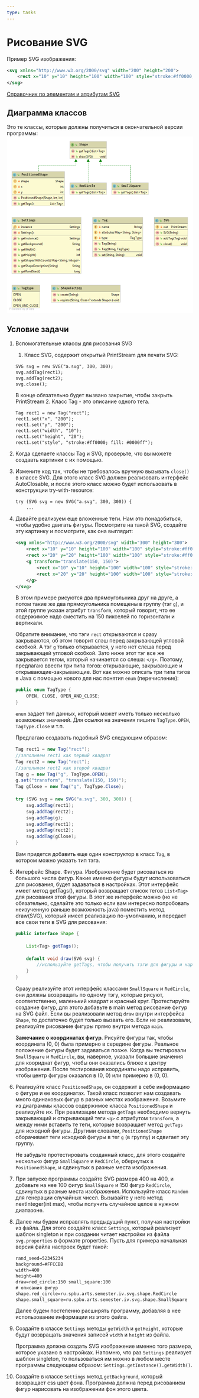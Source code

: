 ```yaml
---
type: tasks
---
```


# Рисование SVG

Пример SVG изображения:
```svg
<svg xmlns="http://www.w3.org/2000/svg" width="200" height="200">
    <rect x="10" y="10" height="100" width="100" style="stroke:#ff0000; fill: #0000ff"/>
</svg>
```

[Справочник по элементам и атрибутам SVG](https://developer.mozilla.org/ru/docs/Web/SVG)

## Диаграмма классов
Это те классы, которые должны получиться в окончательной версии программы:
![class diagram](SVG-class-diagram.png)

## Условие задачи

1. Вспомогательные классы для рисования
SVG
    1. Класс SVG, содержит открытый
    PrintStream для печати SVG:
    ```
    SVG svg = new SVG("a.svg", 300, 300);
    svg.addTag(rect1);
    svg.addTag(rect2);
    svg.close();
    ```
    В конце обязательно будет вызвано закрытие, чтобы закрыть PrintStream
    2. Класс Tag - это описание одного тега.
    ```
    Tag rect1 = new Tag("rect");
    rect1.set("x", "200");
    rect1.set("y", "200");
    rect1.set("width", "10");
    rect1.set("height", "20");
    rect1.set("style", "stroke:#ff0000; fill: #0000ff");
    ```
1. Когда сделаете классы Tag и SVG, проверьте, что вы можете создавть картинки с их помощью.
1. Измените код так, чтобы не требовалось вручную вызывать `close()` в классе SVG. Для этого класс SVG должен реализовать интерфейс
AutoClosable, и после этого класс можно будет использовать в конструкции try-with-resource:
    ```
    try (SVG svg = new SVG("a.svg", 300, 300)) {
        ...
    ```
1. Давайте реализуем еще вложенные теги. Нам это понадобиться, чтобы удобно двигать фигуры. Посмотрите на такой SVG, создайте эту
картинку и посмотрите, как она выглядит:
    ```svg
    <svg xmlns="http://www.w3.org/2000/svg" width="300" height="300">
        <rect x="10" y="10" height="100" width="100" style="stroke:#ff0000; fill: #0000ff"/>
        <rect x="20" y="20" height="100" width="100" style="stroke:#ff0000; fill: #00ff00"/>
        <g transform="translate(150, 150)">
            <rect x="10" y="10" height="100" width="100" style="stroke:#ff0000; fill: #0000ff"/>
            <rect x="20" y="20" height="100" width="100" style="stroke:#ff0000; fill: #00ff00"/>
        </g>
    </svg>
    ```
    
    В этом примере рисуются два прямоугольника друг на друге, а потом такие же два прямоугольника помещены в группу (тэг `g`),
    и этой группе указан атрибут `transform`, который говорит, что ее содержимое надо сместить на 150 пикселей по горизонтали
    и вертикали.
    
    Обратите внимание, что тэги `rect` открываются и сразу закрываются, об этом говорит слэш перед закрывающей угловой скобкой.
    А тэг `g` только открывается, у него нет слеша перед закрывающей угловой скобкой. Зато ниже этот тэг все же закрывается тегом,
    который начинается со слеша: `</g>`. Поэтому, предлагаю ввести три типа тэгов: открывающие, закрывающие и открывающие-закрывающие.
    Вот как можно описать три типа тэгов в Java с помощью нового для нас понятия `enum` (перечисление):
    
    ```java
    public enum TagType {
        OPEN, CLOSE, OPEN_AND_CLOSE;
    }
    ```
    
    `enum` задает тип данных, который может иметь только несколько возможных значений. Для ссылки на значения пишите `TagType.OPEN`,
    `TagType.Close` и т.п.
    
    Предлагаю создавать подобный SVG следующим образом:
    ```java
    Tag rect1 = new Tag("rect");
    //заполняем rect1 как первый квадрат
    Tag rect2 = new Tag("rect");
    //заполняем rect2 как второй квадрат
    Tag g = new Tag("g", TagType.OPEN);
    g.set("transform", "translate(150, 150)");
    Tag gClose = new Tag("g", TagType.Close);
    
    try (SVG svg = new SVG("a.svg", 300, 300)) {
        svg.addTag(rect1);
        svg.addTag(rect2);
        svg.addTag(g);
        svg.addTag(rect1);
        svg.addTag(rect2);
        svg.addTag(gClose);
    }
    ```
    
    Вам придется добавить еще один конструктор в класс `Tag`, в котором можно указать тип тэга.
    
1. Интерфейс Shape. Фигура. Изображение будет рисоваться из большого числа фигур. Какие имеено фигуры будут использоваться для рисования, будет задаваться в настройках. Этот интерфейс имеет метод getTags(), который возвращает список тегов `List<Tag>` для рисования этой фигуры. В этот же интерфейс можно (но не обязательно, сделайте это только если вам интересно попробовать неизученную раньше возможность java) поместить метод draw(SVG), который имеет реализацию по-умолчанию, и передает все свои теги в SVG для рисования:
    ```java
    public interface Shape {

        List<Tag> getTags();

        default void draw(SVG svg) {
            //используйте getTags, чтобы получить тэги для фигуры и нарисовать их на svg.
        }
    }
    ```
    Сразу реализуйте этот интерфейс классами `SmallSquare` и `RedCircle`, они должны возвращать по одному тэгу, которые рисуют, соответственно, маленький квадрат и красный круг. Протестируйте создание фигур, для этого добавьте в main метод рисование фигур на SVG файл. Если вы реализовали метод `draw` внутри интерфейса `Shape`, то достаточно будет только вызвать его. Если не реализовали, реализуйте рисование фигуры прямо внутри метода `main`.

    **Замечание о координатах фигур**. Рисуйте фигуры так, чтобы координата (0, 0) была примерно в середине фигуры. Реальное положение фигуры будет задаваться позже. Когда вы тестировали `SmallSquare` и `RedCircle`, вы, наверное, указали большие значения для коориднат фигур, чтобы они оказались ближе к центру изображения. После тестирования координаты надо исправить, чтобы центр фигуры оказался в (0, 0) или примерно в (0, 0).

1. Реализуйте класс `PositionedShape`, он содержит в себе информацию о фигуре и ее координатах. Такой класс позволит нам создавать много одинаковых фигур в разных местах изображения. Возьмите из диаграммы классов содержимое класса `PositionedShape` и реализуйте их. При реализации метода `getTags` необходимо вернуть закрывающий и открывающий теги `<g>` c атрибутом `transform`, а между ними вставить те теги, которые возвращает метод `getTags` для исходной фигуры. Другими словами, `PositionedShape` оборачивает теги исходной фигуры в тег `g` (в группу) и сдвигает эту группу.

    Не забудьте протестировать созданный класс, для этого создайте несколько фигур `SmallSquare` и `RedCircle`, обернутых в `PositionedShape`, и сдвинутых в разные места изображения.

1. При запуске программы создайте SVG размера 400 на 400, и добавьте на нее 100 фигур `SmallSquare` и 150 фигур `RedCircle`,  сдвинутых в разные места изображения. Используйте класс `Random` для генерации случайных чисел. Вызывайте у него метод nextInteger(int max), чтобы получить случайное целое в нужном диапазоне.

1. Далее мы будем исправлять предыдущий пункт, получая настройки из файла. Для этого создайте класс `Settings`, который реализует шаблон singleton и при создании читает настройки из файла `svg.properties` в формате properties.
Пусть для примера начальная версия файла настроек будет такой:

    ```
    rand_seed=52345234
    background=#FFCCBB
    width=400
    height=400
    draw=red_circle:150 small_square:100
    # описания фигур
    shape.red_circle=ru.spbu.arts.semester.iv.svg.shape.RedCircle
    shape.small_square=ru.spbu.arts.semester.iv.svg.shape.SmallSquare
    ```
    
    Далее будем постепенно расширять программу, добавляя в нее использование информации из этого файла.
    
1. Создайте в классе `Settings` методы `getWidth` и `getHeight`, которые будут возвращать значения записей `width` и `height` из файла.

    Программа должна создать SVG изображение именно того размера, которое указано в настройках. Напомню, что раз `Settings` реализует
    шаблон singleton, то пользоваться им можно в любом месте программы следующим образом: `Settings.getInstance().getWidth()`.
    
1. Создайте в классе `Settings` метод `getBackground`, который возвращает css цвет фона. Программа должна перед рисованием фигур нарисовать на изображении фон этого цвета.
     
    
    
    

